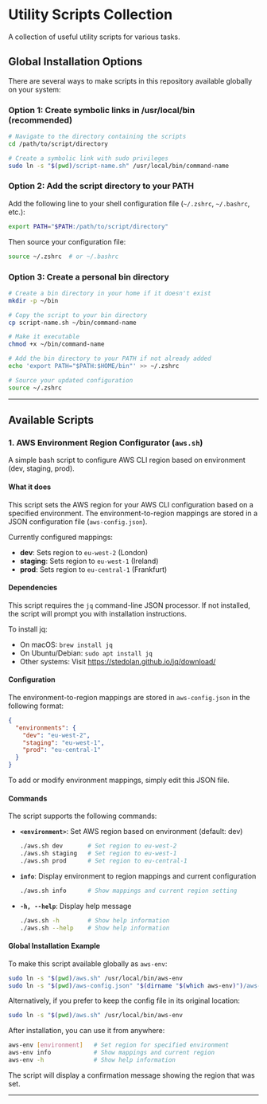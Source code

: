 # Utility Scripts Collection

A collection of useful utility scripts for various tasks.

## Global Installation Options

There are several ways to make scripts in this repository available globally on your system:

### Option 1: Create symbolic links in /usr/local/bin (recommended)

```bash
# Navigate to the directory containing the scripts
cd /path/to/script/directory

# Create a symbolic link with sudo privileges
sudo ln -s "$(pwd)/script-name.sh" /usr/local/bin/command-name
```

### Option 2: Add the script directory to your PATH

Add the following line to your shell configuration file (`~/.zshrc`, `~/.bashrc`, etc.):

```bash
export PATH="$PATH:/path/to/script/directory"
```

Then source your configuration file:
```bash
source ~/.zshrc  # or ~/.bashrc
```

### Option 3: Create a personal bin directory

```bash
# Create a bin directory in your home if it doesn't exist
mkdir -p ~/bin

# Copy the script to your bin directory
cp script-name.sh ~/bin/command-name

# Make it executable
chmod +x ~/bin/command-name

# Add the bin directory to your PATH if not already added
echo 'export PATH="$PATH:$HOME/bin"' >> ~/.zshrc

# Source your updated configuration
source ~/.zshrc
```

---

## Available Scripts

### 1. AWS Environment Region Configurator (`aws.sh`)

A simple bash script to configure AWS CLI region based on environment (dev, staging, prod).

#### What it does

This script sets the AWS region for your AWS CLI configuration based on a specified environment.
The environment-to-region mappings are stored in a JSON configuration file (`aws-config.json`).

Currently configured mappings:
- **dev**: Sets region to `eu-west-2` (London)
- **staging**: Sets region to `eu-west-1` (Ireland)
- **prod**: Sets region to `eu-central-1` (Frankfurt)

#### Dependencies

This script requires the `jq` command-line JSON processor. If not installed, the script will prompt you with installation instructions.

To install jq:
- On macOS: `brew install jq`
- On Ubuntu/Debian: `sudo apt install jq`
- Other systems: Visit https://stedolan.github.io/jq/download/

#### Configuration

The environment-to-region mappings are stored in `aws-config.json` in the following format:

```json
{
  "environments": {
    "dev": "eu-west-2",
    "staging": "eu-west-1", 
    "prod": "eu-central-1"
  }
}
```

To add or modify environment mappings, simply edit this JSON file.

#### Commands

The script supports the following commands:

- **`<environment>`**: Set AWS region based on environment (default: dev)
  ```bash
  ./aws.sh dev       # Set region to eu-west-2
  ./aws.sh staging   # Set region to eu-west-1
  ./aws.sh prod      # Set region to eu-central-1
  ```

- **`info`**: Display environment to region mappings and current configuration
  ```bash
  ./aws.sh info      # Show mappings and current region setting
  ```

- **`-h, --help`**: Display help message
  ```bash
  ./aws.sh -h        # Show help information
  ./aws.sh --help    # Show help information
  ```

#### Global Installation Example

To make this script available globally as `aws-env`:

```bash
sudo ln -s "$(pwd)/aws.sh" /usr/local/bin/aws-env
sudo ln -s "$(pwd)/aws-config.json" "$(dirname "$(which aws-env)")/aws-config.json"
```

Alternatively, if you prefer to keep the config file in its original location:

```bash
sudo ln -s "$(pwd)/aws.sh" /usr/local/bin/aws-env
```

After installation, you can use it from anywhere:
```bash
aws-env [environment]   # Set region for specified environment
aws-env info            # Show mappings and current region
aws-env -h              # Show help information
```

The script will display a confirmation message showing the region that was set.

---

<!-- 
### 2. Script Name (`script-name.sh`)

Brief description of what the script does.

#### What it does

Detailed explanation of the script's functionality.

#### Usage

```bash
# Usage examples
./script-name.sh [options]
```

#### Global Installation Example

To make this script available globally as `command-name`:

```bash
sudo ln -s "$(pwd)/script-name.sh" /usr/local/bin/command-name
```
--> 
